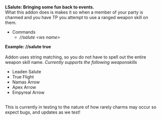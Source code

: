**LSalute: Bringing some fun back to events.**\
What this addon does is makes it so when a member of your party is charmed and you have TP you attempt to use a ranged weapon skill on them.
- Commands
  - *//salute \<ws name\>*

**Example: //salute true**
\
\
Addon uses string matching, so you do not have to spell out the entire weapon skill name.
*Currently supports the following weaponskills*
- Leaden Salute
- True Flight
- Namas Arrow
- Apex Arrow
- Empyreal Arrow

\
This is currently in testing to the nature of how rarely charms may occur so expect bugs, and updates as we test!
